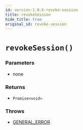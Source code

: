 ```yaml
---
id: version-1.0.X-revoke-session
title: revokeSession
hide_title: true
original_id: revoke-session
---
```


# `revokeSession()`

### Parameters
- none

### Returns
- `Promise<void>`

### Throws
- [GENERAL_ERROR](../../error-handling/general-error)